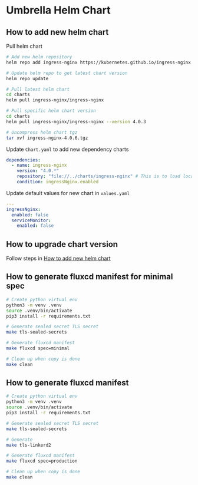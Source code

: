 # Umbrella Helm Chart

## How to add new helm chart

Pull helm chart

```bash
# Add new helm repository
helm repo add ingress-nginx https://kubernetes.github.io/ingress-nginx

# Update helm repo to get latest chart version
helm repo update

# Pull latest helm chart
cd charts
helm pull ingress-nginx/ingress-nginx

# Pull specific helm chart version
cd charts
helm pull ingress-nginx/ingress-nginx --version 4.0.3

# Uncompress helm chart tgz
tar xvf ingress-nginx-4.0.6.tgz
```

Update `Chart.yaml` to add new dependency charts

```yaml
dependencies:
  - name: ingress-nginx
    version: "4.0.*"
    repository: "file://../charts/ingress-nginx" # This is to load local charts
    condition: ingressNginx.enabled
```

Update default values for new chart in `values.yaml`

```yaml
---
ingressNginx:
  enabled: false
  serviceMonitor:
    enabled: false
```

## How to upgrade chart version

Follow steps in [How to add new helm chart](#How-to-add-new-helm-chart)

## How to generate fluxcd manifest for minimal spec

```bash
# Create python virtual env
python3 -m venv .venv
source .venv/bin/activate
pip3 install -r requirements.txt

# Generate sealed secret TLS secret
make tls-sealed-secrets

# Generate fluxcd manifest
make fluxcd spec=minimal

# Clean up when copy is done
make clean
```

## How to generate fluxcd manifest

```bash
# Create python virtual env
python3 -m venv .venv
source .venv/bin/activate
pip3 install -r requirements.txt

# Generate sealed secret TLS secret
make tls-sealed-secrets

# Generate
make tls-linkerd2

# Generate fluxcd manifest
make fluxcd spec=production

# Clean up when copy is done
make clean
```
